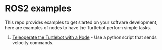 # ROS2 examples

This repo provides examples to get started on your software development, here are examples of nodes to have the Turtlebot perform simple tasks.

1. [Teleoperate the Turtlebot with a Node](examples/example_1.md) - Use a python script that sends velocity commands.  
<!-- 2. [Filter Laser Scans](example_2.md) - Publish new scan ranges that are directly in front of Stretch.
3. [Mobile Base Collision Avoidance](example_3.md) - Stop Stretch from running into a wall.
4. [Give Stretch a Balloon](example_4.md) - Create a "balloon" marker that goes where ever Stretch goes.
5. [Print Joint States](example_5.md) - Print the joint states of Stretch.
6. [Store Effort Values](example_6.md) - Print, store, and plot the effort values of the Stretch robot. -->
